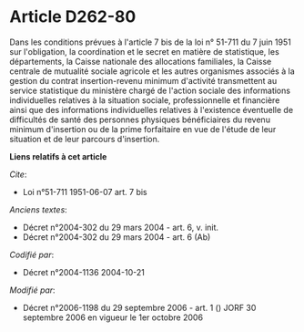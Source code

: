 # Article D262-80

Dans les conditions prévues à l'article 7 bis de la loi n° 51-711 du 7 juin 1951 sur l'obligation, la coordination et le
secret en matière de statistique, les départements, la Caisse nationale des allocations familiales, la Caisse centrale de
mutualité sociale agricole et les autres organismes associés à la gestion du contrat insertion-revenu minimum d'activité
transmettent au service statistique du ministère chargé de l'action sociale des informations individuelles relatives à la
situation sociale, professionnelle et financière ainsi que des informations individuelles relatives à l'existence éventuelle
de difficultés de santé des personnes physiques bénéficiaires du revenu minimum d'insertion ou de la prime forfaitaire en vue
de l'étude de leur situation et de leur parcours d'insertion.

**Liens relatifs à cet article**

_Cite_:

  - Loi n°51-711 1951-06-07 art. 7 bis

_Anciens textes_:

  - Décret n°2004-302 du 29 mars 2004 - art. 6, v. init.
  - Décret n°2004-302 du 29 mars 2004 - art. 6 (Ab)

_Codifié par_:

  - Décret n°2004-1136 2004-10-21

_Modifié par_:

  - Décret n°2006-1198 du 29 septembre 2006 - art. 1 () JORF 30 septembre 2006 en vigueur le 1er octobre 2006
